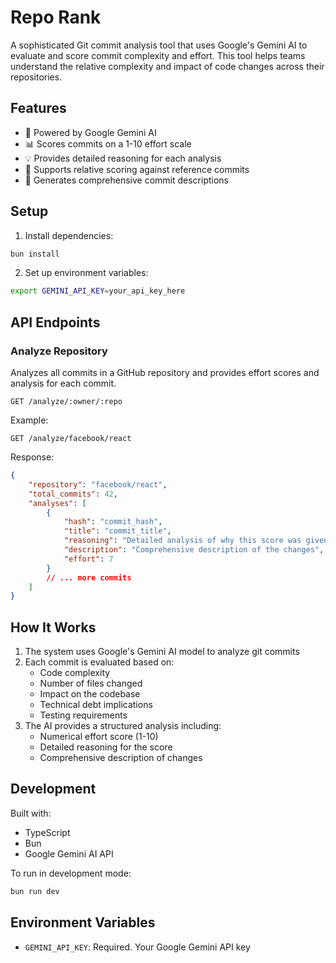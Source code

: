 # Repo Rank

A sophisticated Git commit analysis tool that uses Google's Gemini AI to evaluate and score commit complexity and effort. This tool helps teams understand the relative complexity and impact of code changes across their repositories.

## Features

- 🤖 Powered by Google Gemini AI
- 📊 Scores commits on a 1-10 effort scale
- 💡 Provides detailed reasoning for each analysis
- 🔄 Supports relative scoring against reference commits
- 📝 Generates comprehensive commit descriptions

## Setup

1. Install dependencies:

```bash
bun install
```

2. Set up environment variables:

```bash
export GEMINI_API_KEY=your_api_key_here
```

## API Endpoints

### Analyze Repository

Analyzes all commits in a GitHub repository and provides effort scores and analysis for each commit.

```
GET /analyze/:owner/:repo
```

Example:
```
GET /analyze/facebook/react
```

Response:
```json
{
    "repository": "facebook/react",
    "total_commits": 42,
    "analyses": [
        {
            "hash": "commit_hash",
            "title": "commit_title",
            "reasoning": "Detailed analysis of why this score was given",
            "description": "Comprehensive description of the changes",
            "effort": 7
        }
        // ... more commits
    ]
}
```

## How It Works

1. The system uses Google's Gemini AI model to analyze git commits
2. Each commit is evaluated based on:
   - Code complexity
   - Number of files changed
   - Impact on the codebase
   - Technical debt implications
   - Testing requirements
3. The AI provides a structured analysis including:
   - Numerical effort score (1-10)
   - Detailed reasoning for the score
   - Comprehensive description of changes

## Development

Built with:
- TypeScript
- Bun
- Google Gemini AI API

To run in development mode:

```bash
bun run dev
```

## Environment Variables

- `GEMINI_API_KEY`: Required. Your Google Gemini API key
